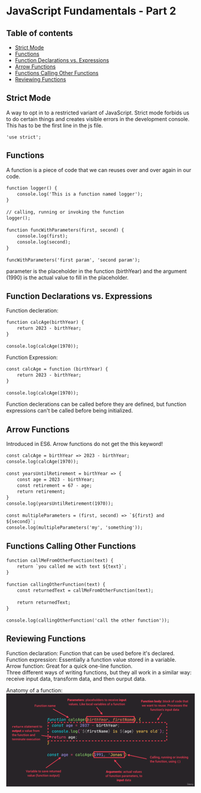 # JavaScript Fundamentals - Part 2

## Table of contents
* [Strict Mode](#strict-mode)
* [Functions](#functions)
* [Function Declarations vs. Expressions](#function-declarations-vs-expressions)
* [Arrow Functions](#arrow-functions)
* [Functions Calling Other Functions](#functions-calling-other-functions)
* [Reviewing Functions](#reviewing-functions)

## Strict Mode
A way to opt in to a restricted variant of JavaScript. Strict mode forbids us to do certain things and creates visible errors in the development console.
This has to be the first line in the js file.
```
'use strict';
```

## Functions
A function is a piece of code that we can reuses over and over again in our code.
```
function logger() {
    console.log('This is a function named logger');
}

// calling, running or invoking the function
logger();

function funcWithParameters(first, second) {
    console.log(first);
    console.log(second);
}

funcWithParameters('first param', 'second param');
```
parameter is the placeholder in the function (birthYear) and the argument (1990) is the actual value to fill in the placeholder.

## Function Declarations vs. Expressions
Function decleration:
```
function calcAge(birthYear) {
    return 2023 - birthYear;
}

console.log(calcAge(1970));
```

Function Expression:
```
const calcAge = function (birthYear) {
    return 2023 - birthYear;
}

console.log(calcAge(1970));
```

Function declerations can be called before they are defined, but function expressions can't be called before being initialized.

## Arrow Functions
Introduced in ES6. Arrow functions do not get the this keyword!
```
const calcAge = birthYear => 2023 - birthYear;
console.log(calcAge(1970));

const yearsUntilRetirement = birthYear => {
    const age = 2023 - birthYear;
    const retirement = 67 - age;
    return retirement;
}
console.log(yearsUntilRetirement(1970));

const multipleParameters = (first, second) => `${first} and ${second}`;
console.log(multipleParameters('my', 'something'));
```

## Functions Calling Other Functions
```
function callMeFromOtherFunction(text) {
    return `you called me with text ${text}`;
}

function callingOtherFunction(text) {
    const returnedText = callMeFromOtherFunction(text);

    return returnedText;
}

console.log(callingOtherFunction('call the other function'));
```

## Reviewing Functions
Function declaration: Function that can be used before it's declared.  
Function expression: Essentially a function value stored in a variable.  
Arrow function: Great for a quick one-line function.  
Three different ways of writing functions, but they all work in a similar way: receive input data, transform data, and then ourput data.

Anatomy of a function:  
![Anatomy_of_a_function](anatomy_of_a_function.png)

